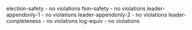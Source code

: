 election-safety - no violations
fsm-safety - no violations
leader-appendonly-1 - no violations
leader-appendonly-2 - no violations
leader-completeness - no violations
log-equiv - no violations
